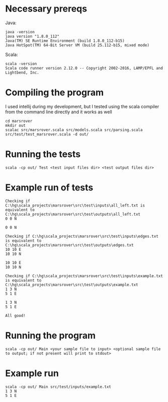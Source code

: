 # Necessary prereqs
Java:
```
java -version
java version "1.8.0_112"
Java(TM) SE Runtime Environment (build 1.8.0_112-b15)
Java HotSpot(TM) 64-Bit Server VM (build 25.112-b15, mixed mode)
```

Scala:
```
scala -version
Scala code runner version 2.12.0 -- Copyright 2002-2016, LAMP/EPFL and Lightbend, Inc.
```

# Compiling the program

I used intellij during my development, but I tested using the scala compiler from the command line directly
and it works as well
```
cd marsrover
mkdir out
scalac src/marsrover.scala src/models.scala src/parsing.scala src/test/test_marsrover.scala -d out/
```

# Running the tests

```
scala -cp out/ Test <test input files dir> <test output files dir>
```

# Example run of tests
```
Checking if C:\hg\scala_projects\marsrover\src\test\inputs\all_left.txt is equivalent to C:\hg\scala_projects\marsrover\src\test\outputs\all_left.txt
0 0 N

0 0 N

Checking if C:\hg\scala_projects\marsrover\src\test\inputs\edges.txt is equivalent to C:\hg\scala_projects\marsrover\src\test\outputs\edges.txt
10 10 E
10 10 N

10 10 E
10 10 N

Checking if C:\hg\scala_projects\marsrover\src\test\inputs\example.txt is equivalent to C:\hg\scala_projects\marsrover\src\test\outputs\example.txt
1 3 N
5 1 E

1 3 N
5 1 E

All good!
```

# Running the program

```
scala -cp out/ Main <your sample file to input> <optional sample file to output; if not present will print to stdout>
```

# Example run

```
scala -cp out/ Main src/test/inputs/example.txt
1 3 N
5 1 E
```